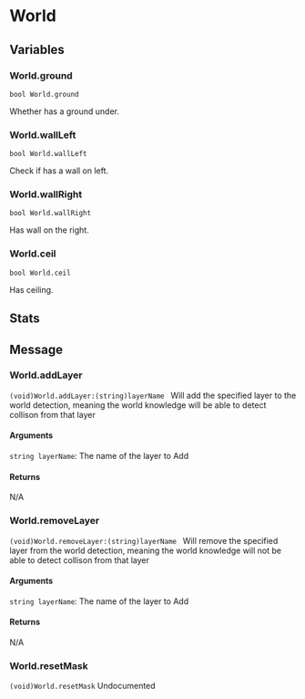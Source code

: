 # World
## Variables
### World.ground
`bool World.ground`

Whether has a ground under.
### World.wallLeft
`bool World.wallLeft`

Check if has a wall on left.
### World.wallRight
`bool World.wallRight`

Has wall on the right.
### World.ceil
`bool World.ceil`

Has ceiling.
## Stats
## Message
### World.addLayer
`(void)World.addLayer:(string)layerName `
Will add the specified layer to the world detection, meaning the world knowledge will be able to detect collison from that layer
#### Arguments
`string layerName`: The name of the layer to Add

#### Returns
N/A
### World.removeLayer
`(void)World.removeLayer:(string)layerName `
Will remove the specified layer from the world detection, meaning the world knowledge will not be able to detect collison from that layer
#### Arguments
`string layerName`: The name of the layer to Add

#### Returns
N/A
### World.resetMask
`(void)World.resetMask`
Undocumented

